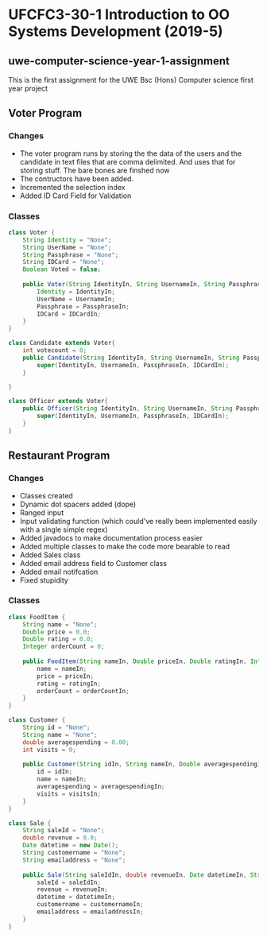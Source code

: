# UFCFC3-30-1 Introduction to OO Systems Development (2019-5) 
## uwe-computer-science-year-1-assignment
This is the first assignment for the UWE Bsc (Hons) Computer science first year project

## Voter Program
### Changes
- The voter program runs by storing the the data of the users and the candidate in text files that are comma delimited. And uses that for storing stuff. The bare bones are finshed now
- The contructors have been added.
- Incremented the selection index
- Added ID Card Field for Validation

### Classes
```java
class Voter {
    String Identity = "None";
    String UserName = "None";
    String Passphrase = "None";
    String IDCard = "None";
    Boolean Voted = false;
    
    public Voter(String IdentityIn, String UsernameIn, String PassphraseIn, String IDCardIn){
        Identity = IdentityIn;
        UserName = UsernameIn;
        Passphrase = PassphraseIn;
        IDCard = IDCardIn;
    }
}

class Candidate extends Voter{
    int votecount = 0;
    public Candidate(String IdentityIn, String UsernameIn, String PassphraseIn, String IDCardIn) {
        super(IdentityIn, UsernameIn, PassphraseIn, IDCardIn);
    }

}

class Officer extends Voter{
    public Officer(String IdentityIn, String UsernameIn, String PassphraseIn, String IDCardIn) {
        super(IdentityIn, UsernameIn, PassphraseIn, IDCardIn);
    }
}
```



## Restaurant Program
### Changes
- Classes created
- Dynamic dot spacers added (dope)
- Ranged input
- Input validating function (which could've really been implemented easily with a single simple regex)
- Added javadocs to make documentation process easier
- Added multiple classes to make the code more bearable to read
- Added Sales class
- Added email address field to Customer class
- Added email notifcation
- Fixed stupidity


### Classes
```java
class FoodItem {
    String name = "None";
    Double price = 0.0;
    Double rating = 0.0;
    Integer orderCount = 0;
    
    public FoodItem(String nameIn, Double priceIn, Double ratingIn, Integer orderCountIn){
        name = nameIn;
        price = priceIn;
        rating = ratingIn;
        orderCount = orderCountIn;
    }
}

class Customer {
    String id = "None";
    String name = "None";
    double averagespending = 0.00;
    int visits = 0;
    
    public Customer(String idIn, String nameIn, Double averagespendingIn, Integer visitsIn){
        id = idIn;
        name = nameIn;
        averagespending = averagespendingIn;
        visits = visitsIn;
    }
}

class Sale {
    String saleId = "None";
    double revenue = 0.0;
    Date datetime = new Date();
    String customername = "None";
    String emailaddress = "None";
    
    public Sale(String saleIdIn, double revenueIn, Date datetimeIn, String customernameIn, String emailaddressIn){
        saleId = saleIdIn;
        revenue = revenueIn;
        datetime = datetimeIn;
        customername = customernameIn;
        emailaddress = emailaddressIn;
    }
}
```